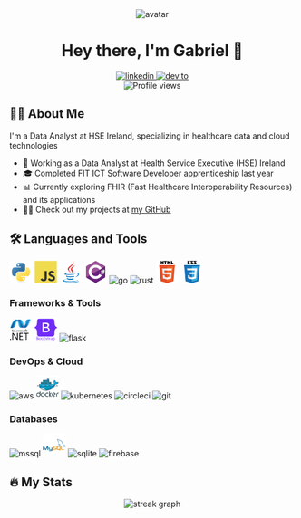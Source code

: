 <div align="center">
  <img
  src="https://api.dicebear.com/9.x/notionists/svg?seed=Andrea"
  alt="avatar" height="100" width="100"/>

  <h1>Hey there, I'm Gabriel 👋</h1>

  <div>
    <a href="https://linkedin.com/in/valentin-g-luchian-178652170">
      <img src="https://img.shields.io/static/v1?message=LinkedIn&logo=linkedin&label=&color=0077B5&logoColor=white&labelColor=&style=for-the-badge" height="25" alt="linkedin" />
    </a>
    <a href="https://dev.to/@gabi89luch">
      <img src="https://img.shields.io/static/v1?message=Dev.to&logo=dev.to&label=&color=0A0A0A&logoColor=white&labelColor=&style=for-the-badge" height="25" alt="dev.to" />
    </a>
  </div>

  <img src="https://komarev.com/ghpvc/?username=gabi89luch&label=Profile%20views&color=0e75b6&style=flat" alt="Profile views" />
</div>

## 👨‍💻 About Me

I'm a Data Analyst at HSE Ireland, specializing in healthcare data and cloud technologies

- 💼 Working as a Data Analyst at Health Service Executive (HSE) Ireland
- 🎓 Completed FIT ICT Software Developer apprenticeship last year
- 📊 Currently exploring FHIR (Fast Healthcare Interoperability Resources) and its applications
- 👨‍💻 Check out my projects at [my GitHub](https://github.com/gabi89luch)

## 🛠 Languages and Tools

<div>
  <img src="https://raw.githubusercontent.com/devicons/devicon/master/icons/python/python-original.svg" alt="python" width="40" height="40"/>
  <img src="https://raw.githubusercontent.com/devicons/devicon/master/icons/javascript/javascript-original.svg" alt="javascript" width="40" height="40"/>
  <img src="https://raw.githubusercontent.com/devicons/devicon/master/icons/java/java-original.svg" alt="java" width="40" height="40"/>
  <img src="https://raw.githubusercontent.com/devicons/devicon/master/icons/csharp/csharp-original.svg" alt="csharp" width="40" height="40"/>
  <img src="https://cdn.jsdelivr.net/gh/devicons/devicon/icons/go/go-original-wordmark.svg" alt="go" width="40" height="40"/>
  <img src="https://cdn.jsdelivr.net/gh/devicons/devicon/icons/rust/rust-original.svg" alt="rust" width="40" height="40"/>
  <img src="https://raw.githubusercontent.com/devicons/devicon/master/icons/html5/html5-original-wordmark.svg" alt="html5" width="40" height="40"/>
  <img src="https://raw.githubusercontent.com/devicons/devicon/master/icons/css3/css3-original-wordmark.svg" alt="css3" width="40" height="40"/>
</div>

### Frameworks & Tools
<div>
  <img src="https://raw.githubusercontent.com/devicons/devicon/master/icons/dot-net/dot-net-original-wordmark.svg" alt="dotnet" width="40" height="40"/>
  <img src="https://raw.githubusercontent.com/devicons/devicon/master/icons/bootstrap/bootstrap-plain-wordmark.svg" alt="bootstrap" width="40" height="40"/>
  <img src="https://cdn.jsdelivr.net/gh/devicons/devicon@latest/icons/flask/flask-original-wordmark.svg" alt="flask" width="40" height="40"/>
  <i class="devicon-flask-original-wordmark"></i>        
</div>

### DevOps & Cloud
<div>
  <img src="https://cdn.jsdelivr.net/gh/devicons/devicon/icons/amazonwebservices/amazonwebservices-line-wordmark.svg" alt="aws" width="40" height="40"/>
  <img src="https://raw.githubusercontent.com/devicons/devicon/master/icons/docker/docker-original-wordmark.svg" alt="docker" width="40" height="40"/>
  <img src="https://cdn.jsdelivr.net/gh/devicons/devicon/icons/kubernetes/kubernetes-plain.svg" alt="kubernetes" width="40" height="40"/>
  <img src="https://cdn.jsdelivr.net/gh/devicons/devicon/icons/circleci/circleci-plain.svg" alt="circleci" width="40" height="40"/>
  <img src="https://www.vectorlogo.zone/logos/git-scm/git-scm-icon.svg" alt="git" width="40" height="40"/>
</div>

### Databases
<div>
  <img src="https://www.svgrepo.com/show/303229/microsoft-sql-server-logo.svg" alt="mssql" width="40" height="40"/>
  <img src="https://raw.githubusercontent.com/devicons/devicon/master/icons/mysql/mysql-original-wordmark.svg" alt="mysql" width="40" height="40"/>
  <img src="https://www.vectorlogo.zone/logos/sqlite/sqlite-icon.svg" alt="sqlite" width="40" height="40"/>
  <img src="https://cdn.jsdelivr.net/gh/devicons/devicon/icons/firebase/firebase-plain-wordmark.svg" alt="firebase" width="40" height="40"/>
</div>

## 🔥 My Stats

<div align="center">
  <img src="https://streak-stats.demolab.com?user=gabi89luch&locale=en&mode=daily&theme=dark&hide_border=false&border_radius=5&order=3" height="220" alt="streak graph" />
</div>
